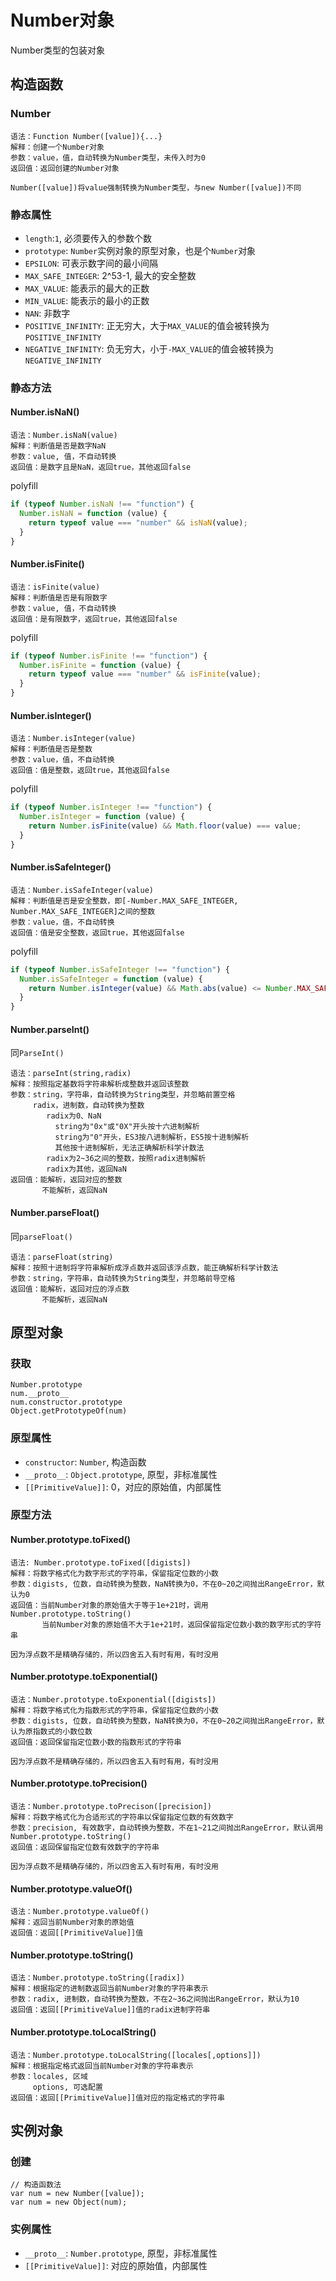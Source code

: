 # Number对象

Number类型的包装对象

## 构造函数

### Number

```
语法：Function Number([value]){...}
解释：创建一个Number对象
参数：value，值，自动转换为Number类型，未传入时为0
返回值：返回创建的Number对象

Number([value])将value强制转换为Number类型，与new Number([value])不同
```

### 静态属性

* `length`:`1`, 必须要传入的参数个数
* `prototype`: `Number`实例对象的原型对象，也是个`Number`对象
* `EPSILON`: 可表示数字间的最小间隔
* `MAX_SAFE_INTEGER`: 2^53-1, 最大的安全整数
* `MAX_VALUE`: 能表示的最大的正数
* `MIN_VALUE`: 能表示的最小的正数
* `NAN`: 非数字
* `POSITIVE_INFINITY`: 正无穷大，大于`MAX_VALUE`的值会被转换为`POSITIVE_INFINITY`
* `NEGATIVE_INFINITY`: 负无穷大，小于`-MAX_VALUE`的值会被转换为`NEGATIVE_INFINITY`

### 静态方法

#### Number.isNaN()

```
语法：Number.isNaN(value)
解释：判断值是否是数字NaN
参数：value, 值，不自动转换
返回值：是数字且是NaN，返回true，其他返回false
```

polyfill

```javascript
if (typeof Number.isNaN !== "function") {
  Number.isNaN = function (value) {
    return typeof value === "number" && isNaN(value);
  }
}
```

#### Number.isFinite()

```
语法：isFinite(value)
解释：判断值是否是有限数字
参数：value, 值，不自动转换
返回值：是有限数字，返回true，其他返回false
```

polyfill

```javascript
if (typeof Number.isFinite !== "function") {
  Number.isFinite = function (value) {
    return typeof value === "number" && isFinite(value);
  }
}
```

#### Number.isInteger()

```
语法：Number.isInteger(value)
解释：判断值是否是整数
参数：value，值，不自动转换
返回值：值是整数，返回true，其他返回false
```

polyfill

```javascript
if (typeof Number.isInteger !== "function") {
  Number.isInteger = function (value) {
    return Number.isFinite(value) && Math.floor(value) === value;
  }
}
```

#### Number.isSafeInteger()

```
语法：Number.isSafeInteger(value)
解释：判断值是否是安全整数，即[-Number.MAX_SAFE_INTEGER, Number.MAX_SAFE_INTEGER]之间的整数
参数：value，值，不自动转换
返回值：值是安全整数，返回true，其他返回false
```

polyfill

```javascript
if (typeof Number.isSafeInteger !== "function") {
  Number.isSafeInteger = function (value) {
    return Number.isInteger(value) && Math.abs(value) <= Number.MAX_SAFE_INTEGER;
  }
}
```

#### Number.parseInt()

同`ParseInt()`

```
语法：parseInt(string,radix)
解释：按照指定基数将字符串解析成整数并返回该整数
参数：string，字符串，自动转换为String类型，并忽略前置空格
     radix，进制数，自动转换为整数
        radix为0、NaN
          string为"0x"或"0X"开头按十六进制解析
          string为"0"开头，ES3按八进制解析，ES5按十进制解析
          其他按十进制解析，无法正确解析科学计数法
        radix为2~36之间的整数，按照radix进制解析
        radix为其他，返回NaN
返回值：能解析，返回对应的整数
       不能解析，返回NaN
```

#### Number.parseFloat()

同`parseFloat()`

```
语法：parseFloat(string)
解释：按照十进制将字符串解析成浮点数并返回该浮点数，能正确解析科学计数法
参数：string，字符串，自动转换为String类型，并忽略前导空格
返回值：能解析，返回对应的浮点数
       不能解析，返回NaN
```

## 原型对象

### 获取

```
Number.prototype
num.__proto__
num.constructor.prototype
Object.getPrototypeOf(num)
```

### 原型属性

* `constructor`: `Number`, 构造函数
* `__proto__`: `Object.prototype`, 原型，非标准属性
* `[[PrimitiveValue]]`: 0，对应的原始值，内部属性

### 原型方法

#### Number.prototype.toFixed()

```
语法: Number.prototype.toFixed([digists])
解释：将数字格式化为数字形式的字符串，保留指定位数的小数
参数：digists, 位数，自动转换为整数，NaN转换为0，不在0~20之间抛出RangeError，默认为0
返回值：当前Number对象的原始值大于等于1e+21时，调用Number.prototype.toString()
       当前Number对象的原始值不大于1e+21时，返回保留指定位数小数的数字形式的字符串

因为浮点数不是精确存储的，所以四舍五入有时有用，有时没用
```

#### Number.prototype.toExponential()

```
语法：Number.prototype.toExponential([digists])
解释：将数字格式化为指数形式的字符串，保留指定位数的小数
参数：digists, 位数，自动转换为整数，NaN转换为0，不在0~20之间抛出RangeError，默认为原指数式的小数位数
返回值：返回保留指定位数小数的指数形式的字符串

因为浮点数不是精确存储的，所以四舍五入有时有用，有时没用
```

#### Number.prototype.toPrecision()

```
语法：Number.prototype.toPrecison([precision])
解释：将数字格式化为合适形式的字符串以保留指定位数的有效数字
参数：precision, 有效数字，自动转换为整数，不在1~21之间抛出RangeError，默认调用Number.prototype.toString()
返回值：返回保留指定位数有效数字的字符串

因为浮点数不是精确存储的，所以四舍五入有时有用，有时没用
```

#### Number.prototype.valueOf()

```
语法：Number.prototype.valueOf()
解释：返回当前Number对象的原始值
返回值：返回[[PrimitiveValue]]值
```

#### Number.prototype.toString()

```
语法：Number.prototype.toString([radix])
解释：根据指定的进制数返回当前Number对象的字符串表示
参数：radix, 进制数，自动转换为整数，不在2~36之间抛出RangeError，默认为10
返回值：返回[[PrimitiveValue]]值的radix进制字符串
```

#### Number.prototype.toLocalString()

```
语法：Number.prototype.toLocalString([locales[,options]])
解释：根据指定格式返回当前Number对象的字符串表示
参数：locales, 区域
     options, 可选配置
返回值：返回[[PrimitiveValue]]值对应的指定格式的字符串
```

## 实例对象

### 创建

```
// 构造函数法
var num = new Number([value]);
var num = new Object(num);
```

### 实例属性

* `__proto__`: `Number.prototype`, 原型，非标准属性
* `[[PrimitiveValue]]`: 对应的原始值，内部属性